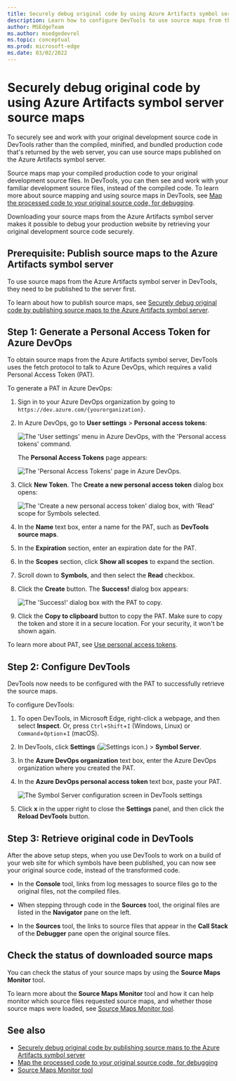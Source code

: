```yaml
---
title: Securely debug original code by using Azure Artifacts symbol server source maps
description: Learn how to configure DevTools to use source maps from the Azure Artifacts symbol server to securely debug your original source code in DevTools.
author: MSEdgeTeam
ms.author: msedgedevrel
ms.topic: conceptual
ms.prod: microsoft-edge
ms.date: 03/02/2022
---
```


# Securely debug original code by using Azure Artifacts symbol server source maps

To securely see and work with your original development source code in DevTools rather than the compiled, minified, and bundled production code that's returned by the web server, you can use source maps published on the Azure Artifacts symbol server.

Source maps map your compiled production code to your original development source files. In DevTools, you can then see and work with your familiar development source files, instead of the compiled code. To learn more about source mapping and using source maps in DevTools, see [Map the processed code to your original source code, for debugging](source-maps.md).

Downloading your source maps from the Azure Artifacts symbol server makes it possible to debug your production website by retrieving your original development source code securely.


<!-- ====================================================================== -->
## Prerequisite: Publish source maps to the Azure Artifacts symbol server

To use source maps from the Azure Artifacts symbol server in DevTools, they need to be published to the server first.

To learn about how to publish source maps, see [Securely debug original code by publishing source maps to the Azure Artifacts symbol server](publish-source-maps-to-azure.md).


<!-- ====================================================================== -->
## Step 1: Generate a Personal Access Token for Azure DevOps

To obtain source maps from the Azure Artifacts symbol server, DevTools uses the fetch protocol to talk to Azure DevOps, which requires a valid Personal Access Token (PAT).

To generate a PAT in Azure DevOps:

1. Sign in to your Azure DevOps organization by going to `https://dev.azure.com/{yourorganization}`.

1. In Azure DevOps, go to **User settings** > **Personal access tokens**:
    
   ![The 'User settings' menu in Azure DevOps, with the 'Personal access tokens' command.](images/ado-pat-settings.png)

   The **Personal Access Tokens** page appears:

   ![The 'Personal Access Tokens' page in Azure DevOps.](images/ado-pat-page.png)

1. Click **New Token**.  The **Create a new personal access token** dialog box opens:

   ![The 'Create a new personal access token' dialog box, with 'Read' scope for Symbols selected.](images/ado-pat-config-read.png)

1. In the **Name** text box, enter a name for the PAT, such as **DevTools source maps**.

1. In the **Expiration** section, enter an expiration date for the PAT.

1. In the **Scopes** section, click **Show all scopes** to expand the section.

1. Scroll down to **Symbols**, and then select the **Read** checkbox.

1. Click the **Create** button.  The **Success!** dialog box appears:

   ![The 'Success!' dialog box with the PAT to copy.](images/ado-pat-success-copy-clipboard.png)

1. Click the **Copy to clipboard** button to copy the PAT.  Make sure to copy the token and store it in a secure location. For your security, it won't be shown again.

To learn more about PAT, see [Use personal access tokens](/azure/devops/organizations/accounts/use-personal-access-tokens-to-authenticate).


<!-- ====================================================================== -->
## Step 2: Configure DevTools

DevTools now needs to be configured with the PAT to successfully retrieve the source maps.

To configure DevTools:

1. To open DevTools, in Microsoft Edge, right-click a webpage, and then select **Inspect**.  Or, press `Ctrl`+`Shift`+`I` (Windows, Linux) or `Command`+`Option`+`I` (macOS).

1. In DevTools, click **Settings** (![Settings icon.](../media/settings-gear-icon-light-theme.png)) > **Symbol Server**.

1. In the **Azure DevOps organization** text box, enter the Azure DevOps organization where you created the PAT.

1. In the **Azure DevOps personal access token** text box, paste your PAT.

   ![The Symbol Server configuration screen in DevTools settings](images/ado-pat-devtools.png)

1. Click **x** in the upper right to close the **Settings** panel, and then click the **Reload DevTools** button.


<!-- ====================================================================== -->
## Step 3: Retrieve original code in DevTools

After the above setup steps, when you use DevTools to work on a build of your web site for which symbols have been published, you can now see your original source code, instead of the transformed code.

*  In the **Console** tool, links from log messages to source files go to the original files, not the compiled files.

*  When stepping through code in the **Sources** tool, the original files are listed in the **Navigator** pane on the left.

*  In the **Sources** tool, the links to source files that appear in the **Call Stack** of the **Debugger** pane open the original source files.


<!-- ====================================================================== -->
## Check the status of downloaded source maps

You can check the status of your source maps by using the **Source Maps Monitor** tool.

To learn more about the **Source Maps Monitor** tool and how it can help monitor which source files requested source maps, and whether those source maps were loaded, see [Source Maps Monitor tool](../source-maps-monitor/source-maps-monitor-tool.md).


<!-- ====================================================================== -->
## See also

* [Securely debug original code by publishing source maps to the Azure Artifacts symbol server](publish-source-maps-to-azure.md)
* [Map the processed code to your original source code, for debugging](source-maps.md)
* [Source Maps Monitor tool](../source-maps-monitor/source-maps-monitor-tool.md)
